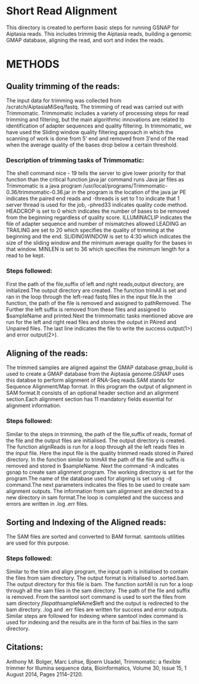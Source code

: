 # Short Read Alignment
This directory is created to perform basic steps for running GSNAP for Aiptasia reads. This includes trimmig the Aiptasia  reads, building a genomic GMAP database, aligning the read, and sort and index the reads.

# METHODS
## Quality trimming of the reads:
The input data for trimming was collected from /scratch/AiptasiaMiSeq/fastq. The trimming of read was carried out with Trimmomatic. Trimmomatic includes a variety of processing steps for read trimming and filtering, but the main algorithmic innovations are related to identification of adapter sequences and quality filtering. In trimmomatic, we have used the Sliding window quality filtering approach in which the scanning of work is done from 5' end and removed from 3'end of the read when the average quality of the bases drop below a certain threshold.
### Description of trimming tasks of Trimmomatic:
The shell command nice - 19 tells the server to give lower priority for that function than the critical function
java jar command runs Java jar files as Trimmomatic is a java program
/usr/local/programs/Trimmomatic-0.36/trimmomatic-0.36.jar in the program is the location of the java jar
PE indicates the paired end reads and -threads is set to 1 to indicate that 1 server thread is used for the job, -phred33 indicates quality code method.
HEADCROP is set to 0 which indicates the number of bases to be removed from the beginning regardless of quality score.
ILLUMINACLIP indicates the file of adapter sequence and number of mismatches allowed
LEADING an TRAILING are set to 20 which specifies the quality of trimming at the beginning and the end.
SLIDINGWINDOW is set to 4:30 which indicates the size of the sliding window and the minimum average quality for the bases in that window.
MINLEN is set to 36 which specifies the minimum length for a read to be kept.

### Steps followed:
First the path of the file,suffix of left and right reads,output  directory, are initialized.The output directory are created. The function trimAll is set and ran in the loop through the left-read fastq files in the input file.In the function, the path of the file is removed and assigned to pathRemoved. The Further the left suffix is removed from these files and assigned to $sampleName and printed.Next the trimmomatic tasks mentioned above are run  for the left and right read files and stores the output in  PAired and Unpaired files. The last line indicates the file to write the success output(1>) and error output(2>).

## Aligning of the reads:
The trimmed samples are aligned against the GMAP database.gmap_build is used to create a GMAP database from the Aiptasia genome.GSNAP uses this databse to perform alignment of RNA-Seq reads.SAM stands for Sequence Alignment/Map format. In this program the output of alignment in SAM format.It consists of an optional header section and an alignment section.Each alignment section has 11 mandatory fields essential for alignment information.


### Steps followed:
Similar to the steps in trimming, the path of the file,suffix of reads, format of the file and the output files are initialised. The output directory is created. The function alignReads is run for a loop through all the left reads files in the input file. Here the input file is the quality trimmed reads stored in Paired directory. In the function similar to trimAll the path of the file and suffix is removed and stored in $sampleName. Next the command -A indicates gsnap to create sam alignment program. The working directory is set for the program.The name of the database used for aligning is set using -d command.The next parameters indicates the files to be used to create sam alignment outputs. The information from  sam alignment are directed to a new directory in sam format.The loop is completed and the success and errors are written in .log .err files.

## Sorting and Indexing of the Aligned reads:
The SAM files are sorted and converted to BAM format. samtools utilities  are used for this purpose. 
### Steps followed:
Similar to the trim and align program, the input path is initialised to contain the files from  sam directory. The output format is initialised to .sorted.bam. The output directory for this file is bam. The function sortAll is run for a loop through all the sam files in the sam directory. The path of the file and suffix is removed. From the samtool sort command is used to sort the files from sam directory $filepath$sampleNAme$left and the output is redirected to the bam directory. .log and .err files are written for success and error outputs.
Similar steps are followed for indexing where samtool index command is used for indexing and the results are in the form of bai.files in the sam directory.

## Citations:
Anthony M. Bolger, Marc Lohse, Bjoern Usadel, Trimmomatic: a flexible trimmer for Illumina sequence data, Bioinformatics, Volume 30, Issue 15, 1 August 2014, Pages 2114–2120.
